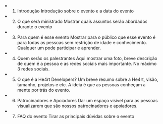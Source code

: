 - 1. Introdução
Introdução sobre o evento e a data do evento

- 2. O que será ministrado
Mostrar quais assuntos serão abordados durante o evento

- 3. Para quem é esse evento
Mostrar para o público que esse evento é para todas as pessoas sem restrição de idade e conhecimento. Qualquer um pode participar e aprender.

- 4. Quem serão os palestrantes
Aqui mostrar uma foto, breve descrição de quem é a pessoa e as redes sociais mais importante. No máximo 3 redes sociais.

- 5. O que é a He4rt Developers?
Um breve resumo sobre a He4rt, visão, tamanho, projetos e etc. A ideia é que as pessoas conheçam a mente por trás do evento.

- 6. Patrocinadores e Apoiadores
Dar um espaço visível para as pessoas visualizarem que são nossos patrocinadores e apoiadores.

- 7. FAQ do evento
Tirar as principais dúvidas sobre o evento
